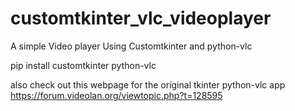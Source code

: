 # customtkinter_vlc_videoplayer
A simple Video player Using Customtkinter and python-vlc

pip install customtkinter python-vlc

also check out this webpage for the original tkinter python-vlc app https://forum.videolan.org/viewtopic.php?t=128595
